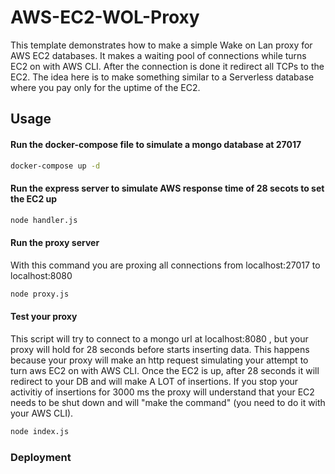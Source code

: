 # AWS-EC2-WOL-Proxy

This template demonstrates how to make a simple Wake on Lan proxy for AWS EC2 databases. It makes a waiting pool of connections while turns EC2 on with AWS CLI. After the connection is done it redirect all TCPs to the EC2.
The idea here is to make something similar to a Serverless database where you pay only for the uptime of the EC2.

## Usage

#### Run the docker-compose file to simulate a mongo database at 27017

```bash
docker-compose up -d
```

#### Run the express server to simulate AWS response time of 28 secots to set the EC2 up

```bash
node handler.js
```

#### Run the proxy server

With this command you are proxing all connections from localhost:27017 to localhost:8080

```bash
node proxy.js
```

#### Test your proxy

This script will try to connect to a mongo url at localhost:8080 , but your proxy will hold for 28 seconds before starts inserting data. This happens because your proxy will make an http request simulating your attempt to turn aws EC2 on with AWS CLI. Once the EC2 is up, after 28 seconds it will redirect to your DB and will make A LOT of insertions.
If you stop your activitiy of insertions for 3000 ms the proxy will understand that your EC2 needs to be shut down and will "make the command" (you need to do it with your AWS CLI).

```bash
node index.js
```

### Deployment

